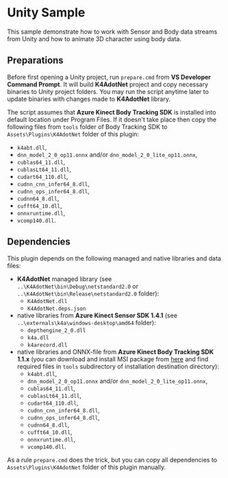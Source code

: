 ﻿# Unity Sample

This sample demonstrate how to work with Sensor and Body data streams from Unity
and how to animate 3D character using body data.

## Preparations

Before first opening a Unity project, run `prepare.cmd` from **VS Developer Command Prompt**.
It will build **K4AdotNet** project and copy necessary binaries to Unity project folders.
You may run the script anytime later to update binaries with changes made to **K4AdotNet** library.

The script assumes that **Azure Kinect Body Tracking SDK** is installed into default location under Program Files.
If it doesn't take place then copy the following files from `tools` folder of Body Tracking SDK to `Assets\Plugins\K4AdotNet` folder of this plugin:
* `k4abt.dll`,
* `dnn_model_2_0_op11.onnx` and/or `dnn_model_2_0_lite_op11.onnx`,
* `cublas64_11.dll`,
* `cublasLt64_11.dll`,
* `cudart64_110.dll`,
* `cudnn_cnn_infer64_8.dll`,
* `cudnn_ops_infer64_8.dll`,
* `cudnn64_8.dll`,
* `cufft64_10.dll`,
* `onnxruntime.dll`,
* `vcomp140.dll`.

## Dependencies

This plugin depends on the following managed and native libraries and data files:
* **K4AdotNet** managed library (see `..\K4AdotNet\bin\Debug\netstandard2.0` or ``..\K4AdotNet\bin\Release\netstandard2.0`` folder):
  * `K4AdotNet.dll`
  * `K4AdotNet.deps.json`
* native libraries from **Azure Kinect Sensor SDK 1.4.1** (see `..\externals\k4a\windows-desktop\amd64` folder):
  * `depthengine_2_0.dll`
  * `k4a.dll`
  * `k4arecord.dll`
* native libraries and ONNX-file from **Azure Kinect Body Tracking SDK 1.1.x** (you can download and install MSI package from [here](https://docs.microsoft.com/en-us/azure/kinect-dk/body-sdk-download) and find required files in `tools` subdirectory of installation destination directory):
  * `k4abt.dll`,
  * `dnn_model_2_0_op11.onnx` and/or `dnn_model_2_0_lite_op11.onnx`,
  * `cublas64_11.dll`,
  * `cublasLt64_11.dll`,
  * `cudart64_110.dll`,
  * `cudnn_cnn_infer64_8.dll`,
  * `cudnn_ops_infer64_8.dll`,
  * `cudnn64_8.dll`,
  * `cufft64_10.dll`,
  * `onnxruntime.dll`,
  * `vcomp140.dll`.

As a rule `prepare.cmd` does the trick, but you can copy all dependencies to `Assets\Plugins\K4AdotNet` folder of this plugin manually.
 
